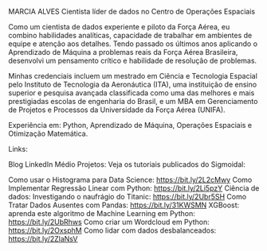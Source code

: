 
MARCIA ALVES
Cientista líder de dados no Centro de Operações Espaciais

Como um cientista de dados experiente e piloto da Força Aérea, eu combino habilidades analíticas, capacidade de trabalhar em ambientes de equipe e atenção aos detalhes. Tendo passado os últimos anos aplicando o Aprendizado de Máquina a problemas reais da Força Aérea Brasileira, desenvolvi um pensamento crítico e habilidade de resolução de problemas.

Minhas credenciais incluem um mestrado em Ciência e Tecnologia Espacial pelo Instituto de Tecnologia da Aeronáutica (ITA), uma instituição de ensino superior e pesquisa avançada classificada como uma das melhores e mais prestigiadas escolas de engenharia do Brasil, e um MBA em Gerenciamento de Projetos e Processos da Universidade da Força Aérea (UNIFA).

Experiência em: Python, Aprendizado de Máquina, Operações Espaciais e Otimização Matemática.

Links:

Blog
LinkedIn
Médio
Projetos:
Veja os tutoriais publicados do Sigmoidal:

Como usar o Histograma para Data Science: https://bit.ly/2L2cMwy
Como Implementar Regressão Linear com Python: https://bit.ly/2Li5pzY
Ciência de dados: Investigando o naufrágio do Titanic: https://bit.ly/2Ubr5SH
Como Tratar Dados Ausentes com Pandas: https://bit.ly/31KWSMN
XGBoost: aprenda este algoritmo de Machine Learning em Python: https://bit.ly/2UbRhws
Como criar um Wordcloud em Python: https://bit.ly/2OxsphM
Como lidar com dados desbalanceados: https://bit.ly/2ZlaNsV
